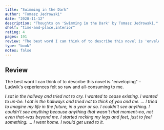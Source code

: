 ```yaml
---
title: "Swimming in the Dark"
author: "Tomasz Jedrowski"
date: "2020-11-12"
description: "Thoughts on 'Swimming in the Dark' by Tomasz Jedrowski."
shelf: "time-and-place,interior"
rating: 4
pages: 191
review: "The best word I can think of to describe this novel is 'enveloping' – Ludwik's experiences felt so raw and all-consuming to me.<br/><br/><i>I sat in the hallway and tried not to cry. I wanted to cease existing. I wanted to un-be. I sat in the hallways and tried not to think of you and me. ... I tried to imagine my life in the future, in a year or so. I couldn't see anything. I couldn't see anything because anything that wasn't that moment–no, not even that–was beyond me. I started rocking my legs and feet, just to feel something. ... I went home. I would get used to it.</i>"
type: "book"
notes: false
---
```


## Review

The best word I can think of to describe this novel is "enveloping" – Ludwik's experiences felt so raw and all-consuming to me.

_I sat in the hallway and tried not to cry. I wanted to cease existing. I wanted to un-be. I sat in the hallways and tried not to think of you and me. ... I tried to imagine my life in the future, in a year or so. I couldn't see anything. I couldn't see anything because anything that wasn't that moment–no, not even that–was beyond me. I started rocking my legs and feet, just to feel something. ... I went home. I would get used to it._
